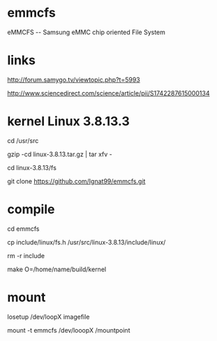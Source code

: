 # emmcfs
eMMCFS -- Samsung eMMC chip oriented File System

# links

http://forum.samygo.tv/viewtopic.php?t=5993

http://www.sciencedirect.com/science/article/pii/S1742287615000134

# kernel Linux 3.8.13.3

cd /usr/src

gzip -cd linux-3.8.13.tar.gz | tar xfv -

cd linux-3.8.13/fs

git clone https://github.com/Ignat99/emmcfs.git


# compile

cd emmcfs

cp include/linux/fs.h /usr/src/linux-3.8.13/include/linux/

rm -r include

make O=/home/name/build/kernel

# mount

losetup /dev/loopX imagefile

mount -t emmcfs /dev/looopX /mountpoint

